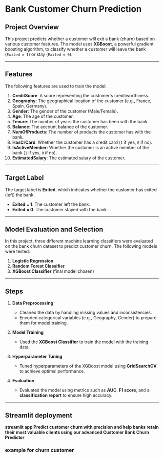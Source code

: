 # Bank Customer Churn Prediction  

## Project Overview  
This project predicts whether a customer will exit a bank (churn) based on various customer features. The model uses **XGBoost**, a powerful gradient boosting algorithm, to classify whether a customer will leave the bank (`Exited = 1`) or stay (`Exited = 0`).  

---

## Features  
The following features are used to train the model:  

1. **CreditScore**: A score representing the customer's creditworthiness.  
2. **Geography**: The geographical location of the customer (e.g., France, Spain, Germany).  
3. **Gender**: The gender of the customer (Male/Female).  
4. **Age**: The age of the customer.  
5. **Tenure**: The number of years the customer has been with the bank.  
6. **Balance**: The account balance of the customer.  
7. **NumOfProducts**: The number of products the customer has with the bank.  
8. **HasCrCard**: Whether the customer has a credit card (`1` if yes, `0` if no).  
9. **IsActiveMember**: Whether the customer is an active member of the bank (`1` if yes, `0` if no).  
10. **EstimatedSalary**: The estimated salary of the customer.  

---

## Target Label  
The target label is **Exited**, which indicates whether the customer has exited (left) the bank:  

- **Exited = 1**: The customer left the bank.  
- **Exited = 0**: The customer stayed with the bank.  

---

## Model Evaluation and Selection  
In this project, three different machine learning classifiers were evaluated on the bank churn dataset to predict customer churn. The following models were tested:  

1. **Logistic Regression**  
2. **Random Forest Classifier**  
3. **XGBoost Classifier** (final model chosen)  

---

## Steps  

1. **Data Preprocessing**  
   - Cleaned the data by handling missing values and inconsistencies.  
   - Encoded categorical variables (e.g., Geography, Gender) to prepare them for model training.  

2. **Model Training**  
   - Used the **XGBoost Classifier** to train the model with the training data.  

3. **Hyperparameter Tuning**  
   - Tuned hyperparameters of the XGBoost model using **GridSearchCV** to achieve optimal performance.  

4. **Evaluation**  
   - Evaluated the model using metrics such as **AUC**, **F1 score**, and a **classification report** to ensure high accuracy.  

---
## Streamlit deployment
**streamlit app Predict customer churn with precision and help banks retain their most valuable clients using our advanced Customer Bank Churn Predictor**
### example for churn customer

